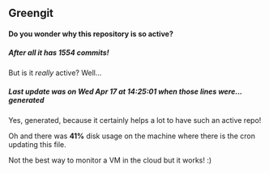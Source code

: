 ## Greengit

#### Do you wonder why this repository is so active?

##### After all it has 1554 commits!

But is it *really* active? Well...

##### Last update was on Wed Apr 17 at 14:25:01 when those lines were... generated

Yes, generated, because it certainly helps a lot to have such an active repo!

Oh and there was **41%** disk usage on the machine
where there is the cron updating this file.

Not the best way to monitor a VM in the cloud but it works! :)
